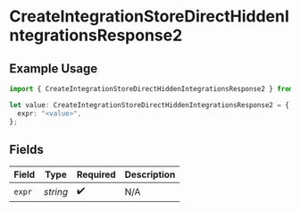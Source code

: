 # CreateIntegrationStoreDirectHiddenIntegrationsResponse2

## Example Usage

```typescript
import { CreateIntegrationStoreDirectHiddenIntegrationsResponse2 } from "@vercel/sdk/models/createintegrationstoredirectop.js";

let value: CreateIntegrationStoreDirectHiddenIntegrationsResponse2 = {
  expr: "<value>",
};
```

## Fields

| Field              | Type               | Required           | Description        |
| ------------------ | ------------------ | ------------------ | ------------------ |
| `expr`             | *string*           | :heavy_check_mark: | N/A                |